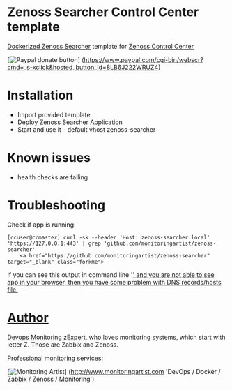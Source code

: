 Zenoss Searcher Control Center template
=======================================

[Dockerized Zenoss Searcher](http://monitoringartist.github.io/zenoss-searcher/)
template for [Zenoss Control Center](http://controlcenter.io/)

[![Paypal donate button](http://jangaraj.com/img/github-donate-button02.png)]
(https://www.paypal.com/cgi-bin/webscr?cmd=_s-xclick&hosted_button_id=8LB6J222WRUZ4)

Installation
============

- Import provided template
- Deploy Zenoss Searcher Application
- Start and use it - default vhost zenoss-searcher

Known issues
============

- health checks are failing

Troubleshooting
===============

Check if app is running:

```
[ccuser@ccmaster] curl -sk --header 'Host: zenoss-searcher.local' 'https://127.0.0.1:443' | grep 'github.com/monitoringartist/zenoss-searcher'
    <a href="https://github.com/monitoringartist/zenoss-searcher" target="_blank" class="forkme">
```

If you can see this output in command line '<a href="https://github.com/monitoringartist/zenoss-searcher" target="_blank" class="forkme">' and you are not able to see app in your browser, then you have some problem with DNS records/hosts file.

Author
======

[Devops Monitoring zExpert](http://www.jangaraj.com 'DevOps / Docker / Zabbix / Zenoss / Monitoring'), who loves monitoring 
systems, which start with letter Z. Those are Zabbix and Zenoss.

Professional monitoring services:

[![Monitoring Artist](http://monitoringartist.com/img/github-monitoring-artist-logo.jpg)]
(http://www.monitoringartist.com 'DevOps / Docker / Zabbix / Zenoss / Monitoring')
